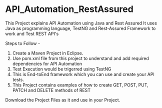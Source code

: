 # API_Automation_RestAssured
This Project explains API Automation using Java and Rest Assured
It uses Java as programming language, TestNG and Rest-Assured Framework to work and Test REST API's

Steps to Follow -
1. Create a Maven Project in Eclipse.
2. Use pom.xml file from this project to understand and add required dependencies for API Automation
3. Test Execution would be trigerred using TestNG
4. This is End-toEnd framework which you can use and create your API tests.
5. This Project contains examples of how to create GET, POST, PUT, PATCH and DELETE methods of REST

Download the Project Files as it and use in your Project.




